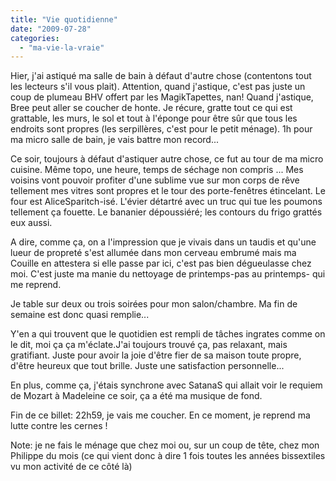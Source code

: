 ```yaml
---
title: "Vie quotidienne"
date: "2009-07-28"
categories: 
  - "ma-vie-la-vraie"
---
```


  
Hier, j'ai astiqué ma salle de bain à défaut d'autre chose (contentons tout les lecteurs s'il vous plait). Attention, quand j'astique, c'est pas juste un coup de plumeau BHV offert par les MagikTapettes, nan! Quand j'astique, Bree peut aller se coucher de honte. Je récure, gratte tout ce qui est grattable, les murs, le sol et tout à l'éponge pour être sûr que tous les endroits sont propres (les serpillères, c'est pour le petit ménage). 1h pour ma micro salle de bain, je vais battre mon record...

Ce soir, toujours à défaut d'astiquer autre chose, ce fut au tour de ma micro cuisine. Même topo, une heure, temps de séchage non compris ... Mes voisins vont pouvoir profiter d'une sublime vue sur mon corps de rêve tellement mes vitres sont propres et le tour des porte-fenêtres étincelant. Le four est AliceSparitch-isé. L'évier détartré avec un truc qui tue les poumons tellement ça fouette. Le bananier dépoussiéré; les contours du frigo grattés eux aussi.

A dire, comme ça, on a l'impression que je vivais dans un taudis et qu'une lueur de propreté s'est allumée dans mon cerveau embrumé mais ma Couille en attestera si elle passe par ici, c'est pas bien dégueulasse chez moi. C'est juste ma manie du nettoyage de printemps-pas au printemps- qui me reprend.

Je table sur deux ou trois soirées pour mon salon/chambre. Ma fin de semaine est donc quasi remplie...

Y'en a qui trouvent que le quotidien est rempli de tâches ingrates comme on le dit, moi ça ça m'éclate.J'ai toujours trouvé ça, pas relaxant, mais gratifiant. Juste pour avoir la joie d'être fier de sa maison toute propre, d'être heureux que tout brille. Juste une satisfaction personnelle...

En plus, comme ça, j'étais synchrone avec SatanaS qui allait voir le requiem de Mozart à Madeleine ce soir, ça a été ma musique de fond.

Fin de ce billet: 22h59, je vais me coucher. En ce moment, je reprend ma lutte contre les cernes !

Note: je ne fais le ménage que chez moi ou, sur un coup de tête, chez mon Philippe du mois (ce qui vient donc à dire 1 fois toutes les années bissextiles vu mon activité de ce côté là)
